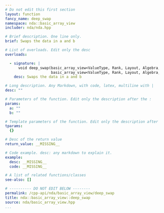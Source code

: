 ```yaml
---
# Do not edit this first section
layout: function
fancy_name: deep_swap
namespace: nda::basic_array_view
includer: nda/nda.hpp

# Brief description. One line only.
brief: Swaps the data in a and b

# List of overloads. Edit only the desc
overloads:

  - signature: |
      void deep_swap(basic_array_view<ValueType, Rank, Layout, Algebra, AccessorPolicy, OwningPolicy> a,
                     basic_array_view<ValueType, Rank, Layout, Algebra, AccessorPolicy, OwningPolicy> b) noexcept
    desc: Swaps the data in a and b

# Long description. Any Markdown, with code, latex, multiline with |
desc: ""

# Parameters of the function. Edit only the description after the :
params:
  a: ""
  b: ""

# Template parameters of the function. Edit only the description after the :
tparams:
  {}

# Desc of the return value
return_value: __MISSING__

# Code example. desc: any markdown to explain it.
example:
  desc: __MISSING__
  code: __MISSING__

# A list of related functions/classes
see-also: []

# ---------- DO NOT EDIT BELOW --------
permalink: /cpp-api/nda/basic_array_view/deep_swap
title: nda::basic_array_view::deep_swap
source: nda/basic_array_view.hpp
...
```


